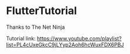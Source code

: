 # FlutterTutorial

Thanks to The Net Ninja

Tutorial link: https://www.youtube.com/playlist?list=PL4cUxeGkcC9jLYyp2Aoh6hcWuxFDX6PBJ
